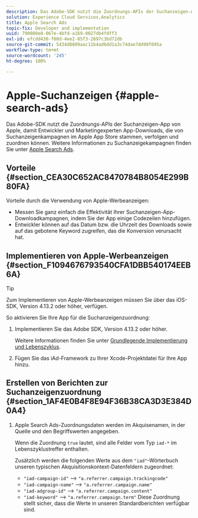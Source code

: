 ```yaml
---
description: Das Adobe-SDK nutzt die Zuordnungs-APIs der Suchanzeigen-App von Apple, damit Entwickler und Marketingexperten App-Downloads, die von Suchanzeigenkampagnen im Apple App Store stammen, verfolgen und zuordnen können.
solution: Experience Cloud Services,Analytics
title: Apple Search Ads
topic-fix: Developer and implementation
uuid: 790080e8-067e-4bfd-a169-0027db4fdff3
exl-id: efcdd430-f08d-4ee2-85f3-2697c3bd72db
source-git-commit: 5434d8809aac11b4ad6dd1a3c74dae7dd98f095a
workflow-type: tm+mt
source-wordcount: '245'
ht-degree: 100%

---
```


# Apple-Suchanzeigen {#apple-search-ads}

Das Adobe-SDK nutzt die Zuordnungs-APIs der Suchanzeigen-App von Apple, damit Entwickler und Marketingexperten App-Downloads, die von Suchanzeigenkampagnen im Apple App Store stammen, verfolgen und zuordnen können. Weitere Informationen zu Suchanzeigekampagnen finden Sie unter [Apple Search Ads](https://searchads.apple.com/de/).

## Vorteile {#section_CEA30C652AC8470784B8054E299B80FA}

Vorteile durch die Verwendung von Apple-Werbeanzeigen:

* Messen Sie ganz einfach die Effektivität Ihrer Suchanzeigen-App-Downloadkampagnen, indem Sie der App einige Codezeilen hinzufügen.
* Entwickler können auf das Datum bzw. die Uhrzeit des Downloads sowie auf das gebotene Keyword zugreifen, das die Konversion verursacht hat.

## Implementieren von Apple-Werbeanzeigen {#section_F1094676793540CFA1DBB540174EEB6A}

>[!TIP]
>
>Zum Implementieren von Apple-Werbeanzeigen müssen Sie über das iOS-SDK, Version 4.13.2 oder höher, verfügen.

So aktivieren Sie Ihre App für die Suchanzeigenzuordnung:

1. Implementieren Sie das Adobe SDK, Version 4.13.2 oder höher.

   Weitere Informationen finden Sie unter [Grundlegende Implementierung und Lebenszyklus](/help/ios/getting-started/dev-qs.md).

1. Fügen Sie das iAd-Framework zu Ihrer Xcode-Projektdatei für Ihre App hinzu.

## Erstellen von Berichten zur Suchanzeigenzuordnung {#section_1AF4E0B4F8E94F36B38CA3D3E384D0A4}

1. Apple Search Ads-Zuordnungsdaten werden im Akquisenamen, in der Quelle und den Begriffswerten angegeben.

   Wenn die Zuordnung `true` lautet, sind alle Felder vom Typ `iad-*` im Lebenszyklustreffer enthalten.

   Zusätzlich werden die folgenden Werte aus dem `"iad"`-Wörterbuch unseren typischen Akquisitionskontext-Datenfeldern zugeordnet:

   * `"iad-campaign-id"` --> `"a.referrer.campaign.trackingcode"`
   * `"iad-campaign-name"` —> `"a.referrer.campaign.name"`
   * `"iad-adgroup-id"` —> `"a.referrer.campaign.content"`
   * `"iad-keyword"` —> `"a.referrer.campaign.term"`
   Diese Zuordnung stellt sicher, dass die Werte in unseren Standardberichten verfügbar sind.
